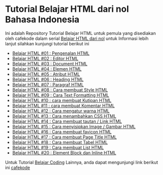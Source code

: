 # Tutorial Belajar HTML dari nol Bahasa Indonesia
Ini adalah Repository Tutorial Belajar HTML untuk pemula yang disediakan oleh cafekode dalam serial <a href="https://www.cafekode.com/p/html.html">Belajar HTML dari nol</a>
untuk Informasi lebih lanjut silahkan kunjungi tutorial berikut ini
<ul>
  <li><a href="https://www.cafekode.com/2022/04/html-pengenalan.html">Belajar HTML #01 : Pengenalan HTML</a></li>
  <li><a href="https://www.cafekode.com/2023/04/html-editor.html">Belajar HTML #02 : Editor HTML</a></li>
  <li><a href="https://www.cafekode.com/2023/04/document-html.html">Belajar HTML #03 : Document HTML</a></li>
  <li><a href="https://www.cafekode.com/2023/04/elemen-html.html">Belajar HTML #04 : Elemen HTML</a></li>
  <li><a href="https://www.cafekode.com/2023/04/atribut-html.html">Belajar HTML #05 : Atribut HTML</a></li>
  <li><a href="https://www.cafekode.com/2023/04/heading-html.html">Belajar HTML #06 : Heading HTML</a></li>
  <li><a href="https://www.cafekode.com/2023/04/paragraf-html.html">Belajar HTML #07 : Paragraf HTML</a></li>
  <li><a href="https://www.cafekode.com/2023/04/html-style.html">Belajar HTML #08 : Cara membuat Style HTML</a></li>
  <li><a href="https://www.cafekode.com/2023/04/html-text-formatting.html">Belajar HTML #09 : Cara Text Formatting HTML</a></li>
  <li><a href="https://www.cafekode.com/2023/04/kutipan-html.html">Belajar HTML #10 : cara membuat Kutipan HTML</a></li>
  <li><a href="https://www.cafekode.com/2023/04/komentar-html.html">Belajar HTML #11 : cara membuat Komentar HTML</a></li>
  <li><a href="https://www.cafekode.com/2023/04/warna-html.html">Belajar HTML #12 : Cara mengatur warna HTML</a></li>
  <li><a href="https://www.cafekode.com/2023/04/css-html.html">Belajar HTML #13 : Cara menambahkan CSS HTML</a></li>
  <li><a href="https://www.cafekode.com/2023/04/tautan-html.html">Belajar HTML #14 : Cara membuat tautan / Link HTML</a></li>
  <li><a href="https://www.cafekode.com/2023/04/image-html.html">Belajar HTML #15 : Cara menyisipkan Image / Gambar HTML</a></li>
  <li><a href="https://www.cafekode.com/2023/04/favicon-html.html">Belajar HTML #16 : Cara membuat favicon HTML</a></li>
  <li><a href="https://www.cafekode.com/2023/04/page-titlte-html.html">Belajar HTML #17 : Cara membuat Page Title HTML</a></li>
  <li><a href="https://www.cafekode.com/2023/04/tabel-html.html">Belajar HTML #18 : Cara membuat Tabel HTML</a></li>
  <li><a href="https://www.cafekode.com/2023/04/list-html.html">Belajar HTML #19 : Cara membuat List HTML</a></li>
  <li><a href="https://www.cafekode.com/2023/04/block-dan-inline-html.html">Belajar HTML #20 : Element Block dan Inline HTML</a></li>
</ul>

Untuk Tutorial <a href="https://www.cafekode.com">Belajar Coding</a> Lainnya, anda dapat mengunjungi link berikut ini <a href="https://www.cafekode.com">cafekode</a>
